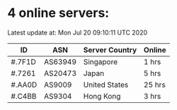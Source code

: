 # 4 online servers:

Latest update at: Mon Jul 20 09:10:11 UTC 2020

| ID | ASN | Server Country | Online |
| -- | --- | -------------- | ------ |
| #.7F1D | AS63949 | Singapore | 1 hrs |
| #.7261 | AS20473 | Japan | 5 hrs |
| #.AA0D | AS9009 | United States | 25 hrs |
| #.C4BB | AS9304 | Hong Kong | 3 hrs |

